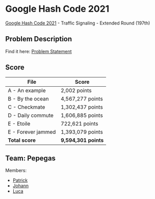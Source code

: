 # Google Hash Code 2021

[Google Hash Code 2021](https://codingcompetitions.withgoogle.com/hashcode) - Traffic Signaling - Extended Round (197th)

## Problem Description

Find it here: [Problem Statement](https://github.com/patrick-11/HashCode2021/blob/main/hashcode_2021_online_qualifications.pdf)

## Score

|File|Score|
|-|-|
|A - An example|2,002 points|
|B - By the ocean|4,567,277 points|
|C - Checkmate|1,302,437 points|
|D - Daily commute|1,606,885 points|
|E - Etoile|722,621 points|
|E - Forever jammed|1,393,079 points|
| **Total score**|**9,594,301 points**|

## Team: Pepegas

Members:
* [Patrick](https://github.com/patrick-11)
* [Johann](https://github.com/t3nsed)
* [Luca](https://github.com/lazzeri)
